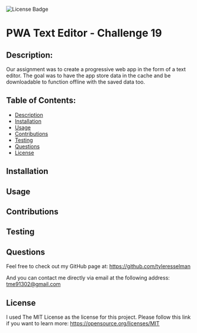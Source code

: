   ![License Badge](https://img.shields.io/badge/License-MIT-yellow.svg)

  # PWA Text Editor - Challenge 19

  ## Description: 
  Our assignment was to create a progressive web app in the form of a text editor. The goal was to have the app store data in the cache and be downloadable to function offline with the saved data too.
  

  ## Table of Contents:
  - [Description](#description)
  - [Installation](#installation)
  - [Usage](#usage)
  - [Contributions](#contributions)
  - [Testing](#testing)
  - [Questions](#questions)
  - [License](#license)

  ## Installation
  

  ## Usage
  

  ## Contributions
  

  ## Testing
  

  ## Questions
  Feel free to check out my GitHub page at: 
   https://github.com/tyleresselman

  And you can contact me directly via email at the following address: 
   [tme91302@gmail.com](mailto:tme91302@gmail.com)

  ## License
  I used The MIT License as the license for this project. Please follow this link if you want to learn more: https://opensource.org/licenses/MIT
